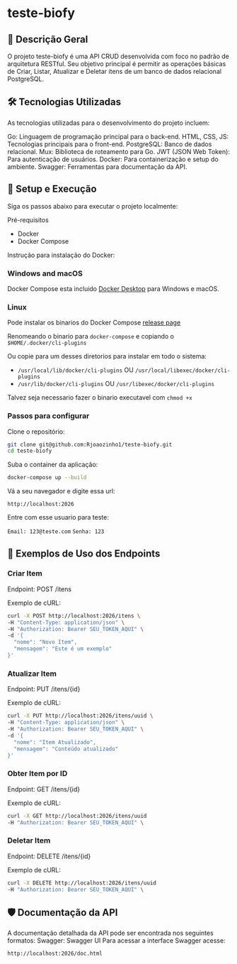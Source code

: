 # teste-biofy

## 📝 Descrição Geral
O projeto teste-biofy é uma API CRUD desenvolvida com foco no padrão de arquitetura RESTful. Seu objetivo principal é permitir as operações básicas de Criar, Listar, Atualizar e Deletar itens de um banco de dados relacional PostgreSQL.

## 🛠 Tecnologias Utilizadas
As tecnologias utilizadas para o desenvolvimento do projeto incluem:

Go: Linguagem de programação principal para o back-end.
HTML, CSS, JS: Tecnologias principais para o front-end.
PostgreSQL: Banco de dados relacional.
Mux: Biblioteca de roteamento para Go.
JWT (JSON Web Token): Para autenticação de usuários.
Docker: Para containerização e setup do ambiente.
Swagger: Ferramentas para documentação da API.

## 🚀 Setup e Execução
Siga os passos abaixo para executar o projeto localmente:

Pré-requisitos
- Docker
- Docker Compose

Instrução para instalação do Docker:

### Windows and macOS

Docker Compose esta incluido
[Docker Desktop](https://www.docker.com/products/docker-desktop)
para Windows e macOS.

### Linux

Pode instalar os binarios do Docker Compose 
[release page](https://github.com/docker/compose/releases)

Renomeando o binario para `docker-compose` e copiando o `$HOME/.docker/cli-plugins` 

Ou copie para um desses diretorios para instalar em todo o sistema:

* `/usr/local/lib/docker/cli-plugins` OU `/usr/local/libexec/docker/cli-plugins`
* `/usr/lib/docker/cli-plugins` OU `/usr/libexec/docker/cli-plugins`

Talvez seja necessario fazer o binario executavel com `chmod +x`

### Passos para configurar

Clone o repositório:
```sh
git clone git@github.com:Rjoaozinho1/teste-biofy.git
cd teste-biofy
```

Suba o container da aplicação:
```sh
docker-compose up --build
```

Vá a seu navegador e digite essa url:

`http://localhost:2026`

Entre com esse usuario para teste:

`Email: 123@teste.com`
`Senha: 123`

## 📌 Exemplos de Uso dos Endpoints

### Criar Item
Endpoint: POST /itens

Exemplo de cURL:
```sh
curl -X POST http://localhost:2026/itens \
-H "Content-Type: application/json" \
-H "Authorization: Bearer SEU_TOKEN_AQUI" \
-d '{
  "nome": "Novo Item",
  "mensagem": "Este é um exemplo"
}'
```
### Atualizar Item
Endpoint: PUT /itens/{id}

Exemplo de cURL:
```sh
curl -X PUT http://localhost:2026/itens/uuid \
-H "Content-Type: application/json" \
-H "Authorization: Bearer SEU_TOKEN_AQUI" \
-d '{
  "nome": "Item Atualizado",
  "mensagem": "Conteúdo atualizado"
}'
```
### Obter Item por ID
Endpoint: GET /itens/{id}

Exemplo de cURL:
```sh
curl -X GET http://localhost:2026/itens/uuid
-H "Authorization: Bearer SEU_TOKEN_AQUI" \
```
### Deletar Item
Endpoint: DELETE /itens/{id}

Exemplo de cURL:
```sh
curl -X DELETE http://localhost:2026/itens/uuid
-H "Authorization: Bearer SEU_TOKEN_AQUI" \
```
## 🛡 Documentação da API
A documentação detalhada da API pode ser encontrada nos seguintes formatos:
Swagger: Swagger UI
Para acessar a interface Swagger acesse:

`http://localhost:2026/doc.html`